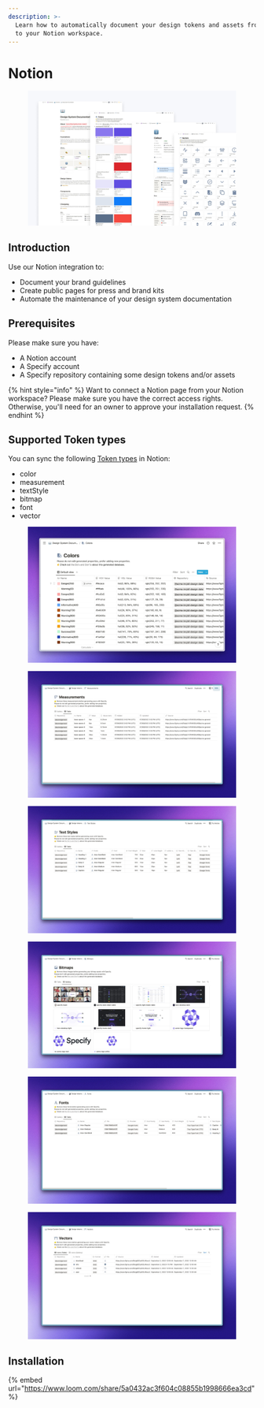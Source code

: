 ```yaml
---
description: >-
  Learn how to automatically document your design tokens and assets from Specify
  to your Notion workspace.
---
```


# Notion

<figure><img src="../.gitbook/assets/notion-documentation.jpg" alt=""><figcaption></figcaption></figure>

## Introduction

Use our Notion integration to:

* Document your brand guidelines
* Create public pages for press and brand kits
* Automate the maintenance of your design system documentation

## Prerequisites

Please make sure you have:

* A Notion account
* A Specify account
* A Specify repository containing some design tokens and/or assets

{% hint style="info" %}
Want to connect a Notion page from your Notion workspace? Please make sure you have the correct access rights. Otherwise, you'll need for an owner to approve your installation request.
{% endhint %}

## Supported Token types

You can sync the following [Token types](../usage/token-types.md) in Notion:

* color
* measurement
* textStyle
* bitmap
* font
* vector

<div>

<figure><img src="../.gitbook/assets/colors-in-notion.jpg" alt=""><figcaption></figcaption></figure>

 

<figure><img src="../.gitbook/assets/measurements-in-notion.jpg" alt=""><figcaption></figcaption></figure>

 

<figure><img src="../.gitbook/assets/textstyles-in-notion.jpg" alt=""><figcaption></figcaption></figure>

 

<figure><img src="../.gitbook/assets/bitmaps-in-notion.jpg" alt=""><figcaption></figcaption></figure>

 

<figure><img src="../.gitbook/assets/fonts-in-notion.jpg" alt=""><figcaption></figcaption></figure>

 

<figure><img src="../.gitbook/assets/vectors-in-notion.jpg" alt=""><figcaption></figcaption></figure>

</div>

## Installation

{% embed url="https://www.loom.com/share/5a0432ac3f604c08855b1998666ea3cd" %}
